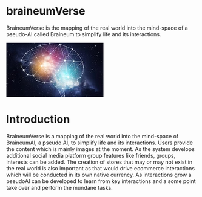 # braineumVerse
BraineumVerse is the mapping of the real world into the mind-space of a pseudo-AI called Braineum to simplify life and its interactions.

![BraineumVerse](https://github.com/rbensonevans/braineumVerse/blob/master/images/braineumverse_image_sm.jpeg)

# Introduction
BraineumVerse is a mapping of the real world into the mind-space of BraineumAI, a pseudo AI, to simplify life and its interactions. 
Users provide the content which is mainly images at the moment. As the system develops additional social media platform group features like friends, groups, interests can be added. The creation of stores that may or may not exist in the real world is also important as that would drive ecommerce interactions which will be conducted in its own native currency. As interactions grow a pseudoAI can be developed to learn from key interactions and a some point take over and perform the mundane tasks.
